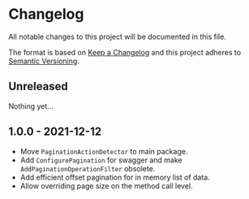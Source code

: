 # Changelog

All notable changes to this project will be documented in this file.

The format is based on [Keep a Changelog](http://keepachangelog.com/)
and this project adheres to [Semantic Versioning](http://semver.org/).

## Unreleased

Nothing yet...

## 1.0.0 - 2021-12-12

- Move `PaginationActionDetector` to main package.
- Add `ConfigurePagination` for swagger and make `AddPaginationOperationFilter` obsolete.
- Add efficient offset pagination for in memory list of data.
- Allow overriding page size on the method call level.
